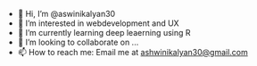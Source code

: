 - 👋 Hi, I’m @aswinikalyan30
- 👀 I’m interested in webdevelopment and UX
- 🌱 I’m currently learning deep leaerning using R
- 💞️ I’m looking to collaborate on ...
- 📫 How to reach me: Email me at ashwinikalyan30@gmail.com

<!---
aswinikalyan30/aswinikalyan30 is a ✨ special ✨ repository because its `README.md` (this file) appears on your GitHub profile.
You can click the Preview link to take a look at your changes.
--->
